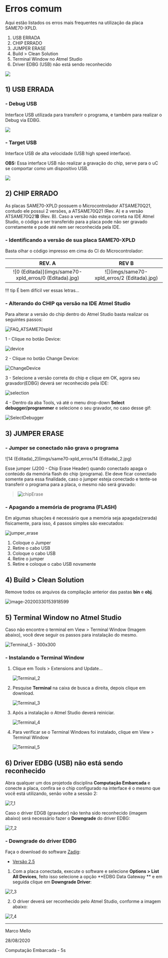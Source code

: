 # Erros comum

Aqui estão listados os erros mais frequentes na utilização da placa SAME70-XPLD.

1. USB ERRADA
1. CHIP ERRADO
1. JUMPER ERASE
1. Build > Clean Solution 
1. Terminal Window no Atmel Studio
1. Driver EDBG (USB) não está sendo reconhecido

![](imgs/same70-xpld_erros/ATSAME70XPLD_SPL.jpg)


## 1) USB ERRADA

### - Debug USB

Interface USB utilizada para transferir o programa, e também para realizar o Debug via EDBG.

![](imgs/same70-xpld_erros/9_editada.jpg)

### - Target USB

Interface USB de alta velocidade (USB high speed interface).

**OBS:** Essa interface USB não realizar a gravação do chip, serve para o uC se comportar como um dispositivo USB.

![](imgs/same70-xpld_erros/12_editada.jpg)

## 2) CHIP ERRADO

As placas SAME70-XPLD possuem o Microcontrolador ATSAME70Q21, contudo ele possui 2 versões, a ATSAME70Q21 (Rev. A) e a versão ATSAME70Q21**B** (Rev. B). Caso a versão não esteja correta na IDE Atmel Studio, o código a ser transferido para a placa pode não ser gravado corretamente e pode até nem ser reconhecida pela IDE.

### - Identificando a versão de sua placa SAME70-XPLD

Basta olhar o código impresso em cima do CI do Microcontrolador:

| REV. A                                                 | REV B                                       |
| :----------------------------------------------------: | :-----------------------------------------: |
| ![0 (Editada)](imgs/same70-xpld_erros/0 (Editada).jpg) | ![](imgs/same70-xpld_erros/2 (Editada).jpg) |

!!! tip
    É bem difícil ver essas letras...

### - Alterando do CHIP qa versão na IDE Atmel Studio

Para alterar a versão do chip dentro do Atmel Studio basta realizar os seguintes passos:

![FAQ_ATSAME70xpld](imgs/same70-xpld_erros/FAQ_ATSAME70xpld.gif)


1 - Clique no botão Device:

![device](imgs/same70-xpld_erros/device.PNG)


2 - Clique no botão Change Device:

![ChangeDevice](imgs/same70-xpld_erros/ChangeDevice.PNG)

3 - Selecione a versão correta do chip e clique em OK, agora seu gravador(EDBG) deverá ser reconhecido pela IDE:

![selection](imgs/same70-xpld_erros/selection.PNG)

4 - Dentro da aba Tools, vá até o menu drop-down **Select debugger/programmer** e selecione o seu gravador, no caso desse gif:

![SelectDebugger](imgs/same70-xpld_erros/SelectDebugger.PNG)

## 3) JUMPER ERASE

### - Jumper se conectado não grava o programa

![14 (Editada)_2](imgs/same70-xpld_erros/14 (Editada)_2.jpg)

Esse jumper (J200 - Chip Erase Header) quando conectado apaga o conteúdo da memória flash do chip (programa). Ele deve ficar conectado somente para essa finalidade, caso o jumper esteja conectado e tente-se transferir o programa para a placa, o mesmo não será gravado:

> ![chipErase](imgs/same70-xpld_erros/chipErase.PNG)



### - Apagando a memória de programa (FLASH)

Em algumas situações é necessário que a memória seja apagada(zerada) fisicamente, para isso, 4 passos simples são executados:

![jumper_erase](imgs/same70-xpld_erros/jumper_erase.gif)

1. Coloque o Jumper
1. Retire o cabo USB
1. Coloque o cabo USB
1. Retire o jumper
1. Retire e coloque o cabo USB novamente



## 4) Build > Clean Solution 

Remove todos os arquivos da compilação anterior das pastas **bin** e **obj**.

![image-20200330153918599](imgs/same70-xpld_erros/build_clean_solution.png)





## 5) Terminal Window no Atmel Studio

Caso não encontre o terminal em View > Terminal Window (Imagem abaixo), você deve seguir os passos para instalação do mesmo.

![Terminal_5 - 300x300](imgs/same70-xpld_erros/Terminal_5.png)



### - Instalando o Terminal Window

1. Clique em Tools > Extensions and Update...

   ![Terminal_2](imgs/same70-xpld_erros/Terminal_2.png)

   

2. Pesquise **Terminal** na caixa de busca a direita, depois clique em download.

   ![Terminal_3](imgs/same70-xpld_erros/Terminal_3.png)

   

3. Após a instalação o Atmel Studio deverá reiniciar.

   ![Terminal_4](imgs/same70-xpld_erros/Terminal_4.png)

4. Para verificar se o Terminal Windows foi instalado, clique em View > Terminal Window 

   ![Terminal_5](imgs/same70-xpld_erros/Terminal_5.png)



## 6) Driver EDBG (USB) não está sendo reconhecido

Abra qualquer um dos projetoda disciplina **Computação Embarcada** e conecte a placa, confira se o chip configurado na interface é o mesmo que você está utilizando, senão volte a sessão 2:

![7_1](imgs/same70-xpld_erros/7_1.png)



Caso o driver EDGB (gravador) não tenha sido reconhecido (imagem abaixo) será necessário fazer o **Downgrade** do driver EDBG:

![7_2](imgs/same70-xpld_erros/7_2.png)



### - Downgrade do driver EDBG

Faça o download do software [Zadig](https://zadig.akeo.ie/):

- [Versão 2.5](https://github-production-release-asset-2e65be.s3.amazonaws.com/4975854/3043b700-726c-11ea-8a31-cd87633d48df?X-Amz-Algorithm=AWS4-HMAC-SHA256&X-Amz-Credential=AKIAIWNJYAX4CSVEH53A%2F20200828%2Fus-east-1%2Fs3%2Faws4_request&X-Amz-Date=20200828T201855Z&X-Amz-Expires=300&X-Amz-Signature=30b0f6a83ad62a9b7fc19e9d9b5237bc90eeda5c915007b4e69c910a6fc9b4e5&X-Amz-SignedHeaders=host&actor_id=40698780&key_id=0&repo_id=4975854&response-content-disposition=attachment%3B%20filename%3Dzadig-2.5.exe&response-content-type=application%2Foctet-stream)



1. Com a placa conectada, execute o software e selecione **Options > List All Devices**, feito isso selecione a opção **EDBG Data Gateway ** e em seguida clique em **Downgrade Driver**:

![7_3](imgs/same70-xpld_erros/7_3.png)



2. O driver deverá ser reconhecido pelo Atmel Studio, conforme a imagem abaixo:

![7_4](imgs/same70-xpld_erros/7_4.png)



------



Marco Mello

28/08/2020

Computação Embarcada - 5s

